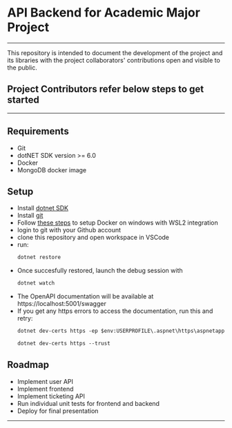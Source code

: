 # API Backend for Academic Major Project
---
This repository is intended to document the development of the project and its libraries with the project collaborators' contributions open and visible to the public.

## Project Contributors refer below steps to get started

---

## Requirements
- Git
- dotNET SDK version >= 6.0
- Docker
- MongoDB docker image

## Setup 
- Install [dotnet SDK](https://dotnet.microsoft.com/en-us/download)
- Install [git](https://git-scm.com/download/win)
- Follow [these steps](https://docs.docker.com/desktop/install/windows-install/) to setup Docker on windows with WSL2 integration
- login to git with your Github account
- clone this repository and open workspace in VSCode
- run:
	```cmd
   dotnet restore
	```
- Once succesfully restored, launch the debug session with
  ```cmd
  dotnet watch
  ```
- The OpenAPI documentation will be available at https://localhost:5001/swagger
- If you get any https errors to access the documentation, run this and retry:
  ```ps
  dotnet dev-certs https -ep $env:USERPROFILE\.aspnet\https\aspnetapp.pfx -p pass

  dotnet dev-certs https --trust
  ```

## Roadmap
- Implement user API
- Implement frontend
- Implement ticketing API
- Run individual unit tests for frontend and backend
- Deploy for final presentation

---
